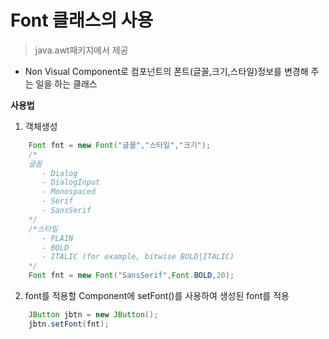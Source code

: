 # Font 클래스의 사용
> java.awt패키지에서 제공

- Non Visual Component로 컴포넌트의 폰트(글꼴,크기,스타일)정보를 변경해 주는 일을 하는 클래스

**사용법**

1. 객체생성

```java
    Font fnt = new Font("글꼴","스타일","크기");
    /*
    글꼴
       - Dialog
       - DialogInput 
       - Monospaced 
       - Serif
       - SansSerif
    */
    /*스타일
       - PLAIN
       - BOLD
       - ITALIC (for example, bitwise BOLD|ITALIC)
    */
    Font fnt = new Font("SansSerif",Font.BOLD,20);
```

2. font를 적용할 Component에 setFont()를 사용하여 생성된 font를 적용
```java
    JButton jbtn = new JButton();
    jbtn.setFont(fnt);
```